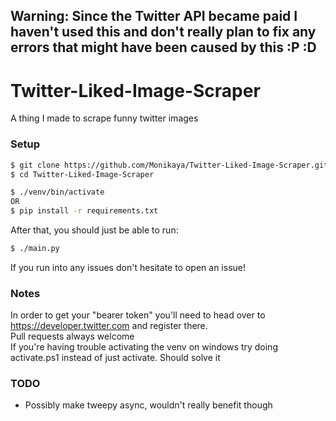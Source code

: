 ## Warning: Since the Twitter API became paid I haven't used this and don't really plan to fix any errors that might have been caused by this :P :D

# Twitter-Liked-Image-Scraper
A thing I made to scrape funny twitter images

### Setup
```bash
$ git clone https://github.com/Monikaya/Twitter-Liked-Image-Scraper.git
$ cd Twitter-Liked-Image-Scraper
```
```bash
$ ./venv/bin/activate
OR
$ pip install -r requirements.txt
```
After that, you should just be able to run:
```bash
$ ./main.py
```
If you run into any issues don't hesitate to open an issue!

### Notes
In order to get your "bearer token" you'll need to head over to https://developer.twitter.com and register there.
<br>
Pull requests always welcome
<br>
If you're having trouble activating the venv on windows try doing activate.ps1 instead of just activate. Should solve it

### TODO
- Possibly make tweepy async, wouldn't really benefit though
